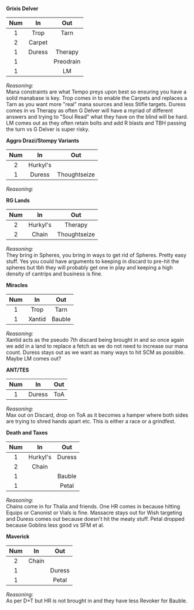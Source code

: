 
**Grixis Delver**

|  **Num**  |  **In**  |  **Out**  |
|  :-----:  |  :----:  |  :-----:  |
|     1     |   Trop   |    Tarn   |
|     2     |  Carpet  |           |
|     1     |  Duress  |  Therapy  |
|     1     |          | Preodrain |
|     1     |          |     LM    |

*Reasoning:*  
Mana constraints are what Tempo preys upon best
so ensuring you have a solid manabase is key. Trop
comes in to enable the Carpets and replaces a Tarn
as you want more "real" mana sources and less Stifle 
targets. Duress comes in vs Therapy as often G Delver
will have a myriad of different answers and trying to 
"Soul Read" what they have on the blind will be hard.
LM comes out as they often retain bolts and add R blasts
and TBH passing the turn vs G Delver is super risky.


**Aggro Drazi/Stompy Variants**

|  **Num**  |  **In**  |     **Out**    |
|  :-----:  |  :----:  |   :---------:  |
|     2     | Hurkyl's |                |
|     1     |  Duress  |  Thoughtseize  |

*Reasoning:*   



**RG Lands**

|  **Num**  |  **In**  |     **Out**    |
|  :-----:  |  :----:  |   :---------:  |
|     2     | Hurkyl's |     Therapy    |
|     2     |  Chain   |  Thoughtseize  |

*Reasoning:*  
They bring in Spheres, you bring in ways to get
rid of Spheres. Pretty easy stuff. Yes you could
have arguments to keeping in discard to pre-hit the 
spheres but tbh they will probably get one in play
and keeping a high density of cantrips and business
is fine.


**Miracles**

|  **Num**  |  **In**  |  **Out**  |
|  :-----:  |  :----:  |  :-----:  |
|     1     |   Trop   |    Tarn   |
|     1     |  Xantid  |  Bauble   |


*Reasoning:*  
Xantid acts as the pseudo 7th discard being
brought in and so once again we add in a land
to replace a fetch as we do not need to increase
our mana count. Duress stays out as we want as
many ways to hit SCM as possible. Maybe LM comes out?



**ANT/TES**

|  **Num**  |  **In**  |  **Out**  |
|  :-----:  |  :----:  |  :-----:  |
|     1     |  Duress  |    ToA    |


*Reasoning:*  
Max out on Discard, drop on ToA as it becomes
a hamper where both sides are trying to shred hands
apart etc. This is either a race or a grindfest.



**Death and Taxes**

|  **Num**  |  **In**  |  **Out**  |
|  :-----:  |  :----:  |  :-----:  |
|     1     | Hurkyl's |   Duress  |
|     2     |  Chain   |           |
|     1     |          |  Bauble   |
|     1     |          |   Petal   |

*Reasoning:*  
Chains come in for Thalia and friends.
One HR comes in because hitting Equips
or Canonist or Vials is fine. Massacre
stays out for Wish targeting and Duress
comes out because doesn't hit the meaty stuff.
Petal dropped because Goblins less good vs 
SFM et al.



**Maverick**

|  **Num**  |  **In**  |  **Out**  |
|  :-----:  |  :----:  |  :-----:  |
|     2     |  Chain   |           |
|     1     |          |  Duress   |
|     1     |          |   Petal   |

*Reasoning:*  
As per D+T but HR is not brought in and
they have less Revoker for Bauble.
